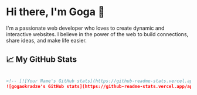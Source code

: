 <!-- ### Hi there 👋 -->

<!--
**gogaokradze/gogaokradze** is a ✨ _special_ ✨ repository because its `README.md` (this file) appears on your GitHub profile.

Here are some ideas to get you started:

- 🔭 I’m currently working on ...
- 🌱 I’m currently learning ...
- 👯 I’m looking to collaborate on ...
- 🤔 I’m looking for help with ...
- 💬 Ask me about ...
- 📫 How to reach me: ...
- 😄 Pronouns: ...
- ⚡ Fun fact: ...
-->



# Hi there, I'm Goga 👋

I'm a passionate web developer who loves to create dynamic and interactive websites. I believe in the power of the web to build connections, share ideas, and make life easier.

## 📈 My GitHub Stats

<!-- To display your GitHub stats, you can use a tool like "GitHub Readme Stats". It's an open-source tool that visualizes your GitHub stats. Here's how you can add it to your README: -->

<!-- 1. Go to the [GitHub Readme Stats](https://github.com/anuraghazra/github-readme-stats) repository.
2. Follow the instructions in the README to customize your stats card.
3. Copy the markdown provided and paste it into your README file.

Here's an example of what the markdown might look like: -->

```markdown

<!-- [![Your Name's GitHub stats](https://github-readme-stats.vercel.app/api?username=gogaokradze&show_icons=true&theme=radical)](https://github.com/anuraghazra/github-readme-stats) -->
![gogaokradze's GitHub stats](https://github-readme-stats.vercel.app/api?username=gogaokradze&show_icons=true&theme=radical)
